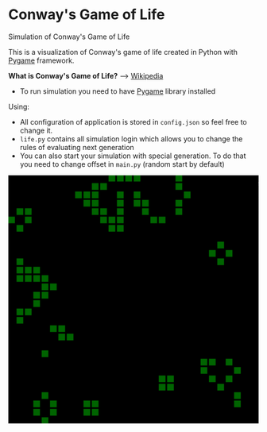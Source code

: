# Conway's Game of Life
Simulation of Conway's Game of Life

This is a visualization of Conway's game of life created in Python with [Pygame](https://www.pygame.org/news) framework.

**What is Conway's Game of Life?** --> [Wikipedia](https://en.wikipedia.org/wiki/Conway's_Game_of_Life)

- To run simulation you need to have [Pygame](https://www.pygame.org/news) library installed

Using:

- All configuration of application is stored in `config.json` so feel free to change it.
- `life.py` contains all simulation login which allows you to change the rules of evaluating next generation
- You can also start your simulation with special generation. To do that you need to change offset in `main.py` (random start by default)

![](https://github.com/Ejdamiik/game-of-life/blob/main/showcase.png)
